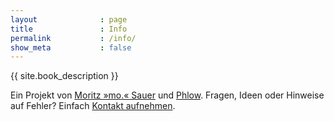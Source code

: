 ```yaml
---
layout              : page
title               : Info
permalink           : /info/
show_meta           : false
---
```

{{ site.book_description }}

Ein Projekt von [Moritz »mo.« Sauer](http://moritz.sauer.io/) und [Phlow](https://phlow.de/). Fragen, Ideen oder Hinweise auf Fehler? Einfach [Kontakt aufnehmen](https://phlow.de/kontakt/).
